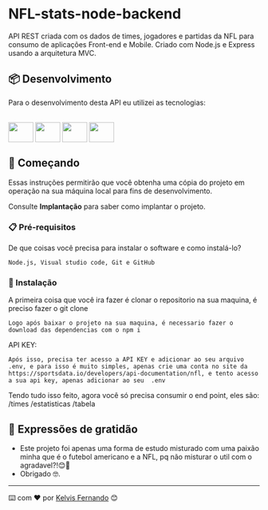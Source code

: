 # NFL-stats-node-backend

API REST criada com os dados de times, jogadores e partidas da NFL para consumo de aplicações Front-end e Mobile. Criado com Node.js e Express usando a arquitetura MVC.

## 📦 Desenvolvimento

Para o desenvolvimento desta API eu utilizei as tecnologias:
<div style="display: inline_block"><br>
  <img src="https://cdn.jsdelivr.net/gh/devicons/devicon/icons/nodejs/nodejs-original.svg" height="40" width="50" align="center"/>
  <img src="https://cdn.jsdelivr.net/gh/devicons/devicon/icons/express/express-original-wordmark.svg" height="40" width="50" align="center"/>
  <img src="https://cdn.jsdelivr.net/gh/devicons/devicon/icons/mongodb/mongodb-original-wordmark.svg" height="40" width="50" align="center"/>
  <img src="https://cdn.jsdelivr.net/gh/devicons/devicon/icons/postgresql/postgresql-original.svg" height="40" width="50" align="center"/>
</div>

## 🚀 Começando

Essas instruções permitirão que você obtenha uma cópia do projeto em operação na sua máquina local para fins de desenvolvimento.

Consulte **Implantação** para saber como implantar o projeto.

### 📋 Pré-requisitos

De que coisas você precisa para instalar o software e como instalá-lo?

```
Node.js, Visual studio code, Git e GitHub 
```

### 🔧 Instalação

A primeira coisa que você ira fazer é clonar o repositorio na sua maquina, é preciso fazer o git clone <link do repositorio>


```
Logo após baixar o projeto na sua maquina, é necessario fazer o download das dependencias com o npm i
```

API KEY:

```
Após isso, precisa ter acesso a API KEY e adicionar ao seu arquivo .env, e para isso é muito simples, apenas crie uma conta no site da https://sportsdata.io/developers/api-documentation/nfl, e tento acesso a sua api key, apenas adicionar ao seu  .env
```

Tendo tudo isso feito, agora você só precisa consumir o end point, eles são:
/times
/estatisticas
/tabela

## 🎁 Expressões de gratidão

* Este projeto foi apenas uma forma de estudo misturado com uma paixão minha que é o futebol americano e a NFL, pq não misturar  o util com o agradavel?!😊📢
* Obrigado 🤓.

---
⌨️ com ❤️ por [Kelvis Fernando](https://github.com/Kelvis-fernando/) 😊
